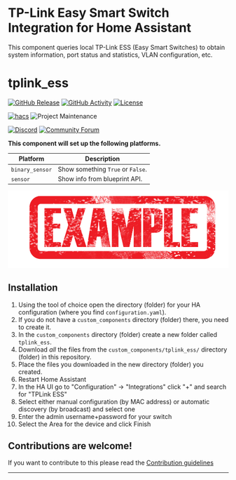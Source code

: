 # TP-Link Easy Smart Switch Integration for Home Assistant

This component queries local TP-Link ESS (Easy Smart Switches) to obtain
system information, port status and statistics, VLAN configuration, etc.

# tplink_ess

[![GitHub Release][releases-shield]][releases]
[![GitHub Activity][commits-shield]][commits]
[![License][license-shield]](LICENSE)

[![hacs][hacsbadge]][hacs]
![Project Maintenance][maintenance-shield]

[![Discord][discord-shield]][discord]
[![Community Forum][forum-shield]][forum]

**This component will set up the following platforms.**

Platform | Description
-- | --
`binary_sensor` | Show something `True` or `False`.
`sensor` | Show info from blueprint API.

![example][exampleimg]

## Installation

1. Using the tool of choice open the directory (folder) for your HA configuration (where you find `configuration.yaml`).
2. If you do not have a `custom_components` directory (folder) there, you need to create it.
3. In the `custom_components` directory (folder) create a new folder called `tplink_ess`.
4. Download _all_ the files from the `custom_components/tplink_ess/` directory (folder) in this repository.
5. Place the files you downloaded in the new directory (folder) you created.
6. Restart Home Assistant
7. In the HA UI go to "Configuration" -> "Integrations" click "+" and search for "TPLink ESS"
8. Select either manual configuration (by MAC address) or automatic discovery (by broadcast) and select one
9. Enter the admin username+password for your switch
10. Select the Area for the device and click Finish

## Contributions are welcome!

If you want to contribute to this please read the [Contribution guidelines](CONTRIBUTING.md)

***

[tplink_ess]: https://github.com/lyricnz/tplink_ess
[commits-shield]: https://img.shields.io/github/commit-activity/y/lyricnz/tplink_ess.svg?style=for-the-badge
[commits]: https://github.com/lyricnz/tplink_ess/commits/master
[hacs]: https://github.com/custom-components/hacs
[hacsbadge]: https://img.shields.io/badge/HACS-Custom-orange.svg?style=for-the-badge
[discord]: https://discord.gg/Qa5fW2R
[discord-shield]: https://img.shields.io/discord/330944238910963714.svg?style=for-the-badge
[exampleimg]: example.png
[forum-shield]: https://img.shields.io/badge/community-forum-brightgreen.svg?style=for-the-badge
[forum]: https://community.home-assistant.io/
[license-shield]: https://img.shields.io/github/license/lyricnz/tplink_ess.svg?style=for-the-badge
[maintenance-shield]: https://img.shields.io/badge/maintainer-Joakim%20Sørensen%20%40ludeeus-blue.svg?style=for-the-badge
[releases-shield]: https://img.shields.io/github/release/lyricnz/tplink_ess.svg?style=for-the-badge
[releases]: https://github.com/lyricnz/tplink_ess/releases
